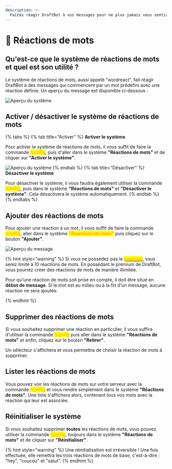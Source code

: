 ```yaml
---
description: >-
  Faites réagir DraftBot à vos messages pour ne plus jamais vous sentir seul. 
---
```


# 👀 Réactions de mots

## Qu'est-ce que le système de réactions de mots et quel est son utilité ? 

Le système de réactions de mots, aussi appelé "wordreact", fait réagir DraftBot à des messages qui commencent par un mot prédéfini avec une réaction définie. Un aperçu du message est disponible ci-dessous :

![Aperçu du système](../../.gitbook/assets/wordreact/view_wordreact.jpg)

## Activer / désactiver le système de réactions de mots 

{% tabs %}
{% tab title="Activer" %}
**Activer le système**

Pour activer le système de réactions de mots, il vous suffit de faire la commande <mark style="color:orange;">/config</mark>, puis d'aller dans le système **"Réactions de mots"** et de cliquer sur **"Activer le système"**.

![Aperçu du système](../../.gitbook/assets/wordreact/view.png)
{% endtab %}
{% tab title="Désactiver" %}
**Désactiver le système**

Pour désactiver le système, il vous faudra également utiliser la commande <mark style="color:orange;">/config</mark>, puis dans le système **"Réactions de mots"** et **"Désactiver le système"**. Cela désactivera le système automatiquement.
{% endtab %}
{% endtabs %}


## Ajouter des réactions de mots

Pour ajouter une réaction à un mot, il vous suffit de faire la commande <mark style="color:orange;">/config</mark>, aller dans le système <mark style="color:orange;">**"Réactions de mots"**</mark> puis cliquez sur le bouton **"Ajouter"**.


![Aperçu du message](../../.gitbook/assets/wordreact/question.png)


{% hint style="warning" %}
Si vous ne possédez pas le [<mark style="color:orange;">premium</mark>](https://draftbot.fr/premium), vous serez limité à 10 réactions de mots. En possédant le premium de DraftBot, vous pourrez créer des réactions de mots de manière illimitée. 

Pour qu'une réaction de mots soit prise en compte, il doit être situé en **début de message**. Si le mot est au milieu ou à la fin d'un message, aucune réaction ne sera ajoutée.

{% endhint %}


## Supprimer des réactions de mots

Si vous souhaitez supprimer une réaction en particulier, il vous suffira d'utiliser la commande <mark style="color:orange;">/config</mark> puis aller dans le système **"Réactions de mots"** et enfin, cliquez sur le bouton **"Retirer"**.

Un sélecteur s'affichera et vous permettra de choisir la réaction de mots à supprimer.


## Lister les réactions de mots

Vous pouvez voir les réactions de mots sur votre serveur avec la commande <mark style="color:orange;">/config</mark> et vous rendre simplement dans le système **"Réactions de mots"**.
Une liste s'affichera alors, contenant tous vos mots avec la réaction qui leur est associée.


## Réinitialiser le système

Si vous souhaitez supprimer **toutes** les réactions de mots, vous pouvez utiliser la commande <mark style="color:orange;">/config</mark>, toujours dans le système **"Réactions de mots"** et de cliquer sur **"Réinitialiser"**.

{% hint style="warning" %}
Une réinitialisation est irréversible ! Une fois effectuée, elle remettra les trois réactions de mots de base, c'est-à-dire : "hey", "coucou" et "salut".
{% endhint %}
